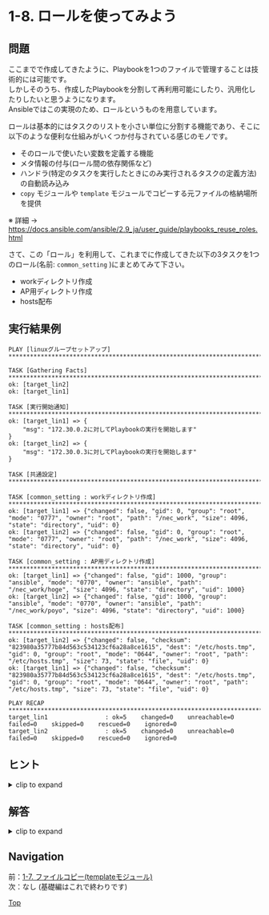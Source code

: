 # 1-8. ロールを使ってみよう

## 問題

ここまでで作成してきたように、Playbookを1つのファイルで管理することは技術的には可能です。  
しかしそのうち、作成したPlaybookを分割して再利用可能にしたり、汎用化したりしたいと思うようになります。  
Ansibleではこの実現のため、ロールというものを用意しています。  

ロールは基本的にはタスクのリストを小さい単位に分割する機能であり、そこに以下のような便利な仕組みがいくつか付与されている感じのモノです。  

- そのロールで使いたい変数を定義する機能
- メタ情報の付与(ロール間の依存関係など)
- ハンドラ(特定のタスクを実行したときにのみ実行されるタスクの定義方法)の自動読み込み
- `copy` モジュールや `template` モジュールでコピーする元ファイルの格納場所を提供

※ 詳細 → <https://docs.ansible.com/ansible/2.9_ja/user_guide/playbooks_reuse_roles.html>

さて、この「ロール」を利用して、これまでに作成してきた以下の3タスクを1つのロール(名前: `common_setting` )にまとめてみて下さい。  

- workディレクトリ作成
- AP用ディレクトリ作成
- hosts配布

## 実行結果例

```console
PLAY [linuxグループセットアップ] ************************************************************************************************

TASK [Gathering Facts] ************************************************************************************************
ok: [target_lin2]
ok: [target_lin1]

TASK [実行開始通知] *********************************************************************************************************
ok: [target_lin1] => {
    "msg": "172.30.0.2に対してPlaybookの実行を開始します"
}
ok: [target_lin2] => {
    "msg": "172.30.0.3に対してPlaybookの実行を開始します"
}

TASK [共通設定] ***********************************************************************************************************

TASK [common_setting : workディレクトリ作成] **********************************************************************************
ok: [target_lin1] => {"changed": false, "gid": 0, "group": "root", "mode": "0777", "owner": "root", "path": "/nec_work", "size": 4096, "state": "directory", "uid": 0}
ok: [target_lin2] => {"changed": false, "gid": 0, "group": "root", "mode": "0777", "owner": "root", "path": "/nec_work", "size": 4096, "state": "directory", "uid": 0}

TASK [common_setting : AP用ディレクトリ作成] ***********************************************************************************
ok: [target_lin1] => {"changed": false, "gid": 1000, "group": "ansible", "mode": "0770", "owner": "ansible", "path": "/nec_work/hoge", "size": 4096, "state": "directory", "uid": 1000}
ok: [target_lin2] => {"changed": false, "gid": 1000, "group": "ansible", "mode": "0770", "owner": "ansible", "path": "/nec_work/poyo", "size": 4096, "state": "directory", "uid": 1000}

TASK [common_setting : hosts配布] ***************************************************************************************
ok: [target_lin2] => {"changed": false, "checksum": "823980a35777b84d563c534123cf6a28a8ce1615", "dest": "/etc/hosts.tmp", "gid": 0, "group": "root", "mode": "0644", "owner": "root", "path": "/etc/hosts.tmp", "size": 73, "state": "file", "uid": 0}
ok: [target_lin1] => {"changed": false, "checksum": "823980a35777b84d563c534123cf6a28a8ce1615", "dest": "/etc/hosts.tmp", "gid": 0, "group": "root", "mode": "0644", "owner": "root", "path": "/etc/hosts.tmp", "size": 73, "state": "file", "uid": 0}

PLAY RECAP ************************************************************************************************************
target_lin1                : ok=5    changed=0    unreachable=0    failed=0    skipped=0    rescued=0    ignored=0
target_lin2                : ok=5    changed=0    unreachable=0    failed=0    skipped=0    rescued=0    ignored=0
```

## ヒント

<details>
    <summary>clip to expand</summary>

- ロールを使うにはにはAnsibleにより定められたディレクトリ構造に従ってファイルを作成する必要があります、まずはそれを調べましょう
    - 上述の公式ドキュメントが参考になります
    - 今回の場合、ロール内に作成すべきフォルダは `tasks` および `templates` あたりになるでしょう
- `setup.yml` からロールの呼び出す方法いくつかありますが、今回の場合は `include_role` モジュールを用いるのがわかりやすいかと思います

</details>

## 解答

<details>
    <summary>clip to expand</summary>

### コード

#### ファイル構成

```plain
.
├── host_vars
│   ├── target_lin1.yml
│   └── target_lin2.yml
├── inventory
├── roles
│   └── common_setting
│       ├── tasks
│       │   └── main.yml
│       └── templates
│           └── hosts.j2
└── setup.yml
```

#### setup.yml

```yaml
---
- name: linuxグループセットアップ
  hosts: linux
  tasks:
    - name: 実行開始通知
      debug:
        msg: "{{ ansible_host }}に対してPlaybookの実行を開始します"

    - name: 共通設定
      include_role:
        name: common_setting

```

#### roles/common_settings/tasks/main.yml

```yaml
---
- name: workディレクトリ作成
  become: true
  file:
    path: /nec_work
    mode: "777"
    state: directory

- name: AP用ディレクトリ作成
  file:
    path: /nec_work/{{ app_dir_name }}
    mode: "770"
    state: directory

- name: hosts配布
  become: true
  template:
    src: hosts.j2
    dest: /etc/hosts
```

#### roles/common_settings/templates/hosts.j2

```
127.0.0.1       localhost

{% for host in groups["all"] %}
  {{- host }} {{ hostvars[host]["ansible_host"] }}
{% endfor %}
```

### host_vars/target_lin1.yml

```yaml
---
app_dir_name: hoge
```

### host_vars/target_lin2.yml

```yaml
---
app_dir_name: poyo
```

[raw file](./answer/)  

### 解説

- Ansibleにより定められた通り、 ロール名のディレクトリ配下に `tasks` ディレクトリを作成し、その中に `main.yml` という名前のファイルを用意します
    - このファイルが、ロールのインクルード時に呼び出されるファイルとなります
- また、今回は `template` モジュールによるファイルコピーを行っているので、テンプレート置き場となる `templates` ディレクトリを作成します
    - ロール内で呼び出される `template` では、 `src` 指定するパスが暗黙的に該当ロール内の `templates` ディレクトリを参照するようになります(便利機能の1つ)  
      よって、以下のような解答のような文法が成立します  
      ※ `src` に指定しているパスに、 `templates` ディレクトリを明示していないのにファイルがコピーされていることを確認して下さい

        ```yaml
        - name: hosts配布
        become: true
        template:
          src: hosts.j2
          dest: /etc/hosts
        ```

    - 同様に `copy` モジュールを使用する場合は、同ロール内の `files` ディレクトリが暗黙的な解決先となります

</details>

## Navigation

前：[1-7. ファイルコピー(templateモジュール)](1-7_template-module/README.md)  
次：なし (基礎編はこれで終わりです)

[Top](../README.md)  
